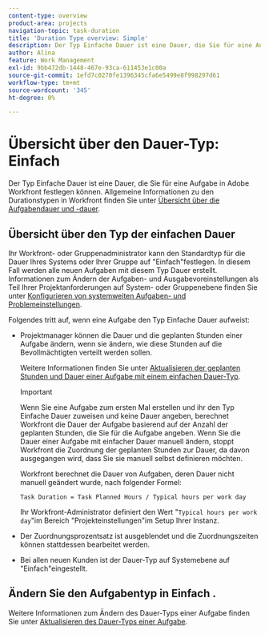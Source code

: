 ```yaml
---
content-type: overview
product-area: projects
navigation-topic: task-duration
title: 'Duration Type overview: Simple'
description: Der Typ Einfache Dauer ist eine Dauer, die Sie für eine Aufgabe in Adobe Workfront festlegen können. Allgemeine Informationen zu den Durationstypen in Workfront finden Sie unter Übersicht über die Aufgabendauer und -dauer.
author: Alina
feature: Work Management
exl-id: 9bb472db-1448-467e-93ca-611453e1c00a
source-git-commit: 1efd7c0270fe1396345cfa6e5499e8f998297d61
workflow-type: tm+mt
source-wordcount: '345'
ht-degree: 0%

---
```


# Übersicht über den Dauer-Typ: Einfach

Der Typ Einfache Dauer ist eine Dauer, die Sie für eine Aufgabe in Adobe Workfront festlegen können. Allgemeine Informationen zu den Durationstypen in Workfront finden Sie unter [Übersicht über die Aufgabendauer und -dauer](../../../manage-work/tasks/taskdurtn/task-duration-and-duration-type.md).

## Übersicht über den Typ der einfachen Dauer

Ihr Workfront- oder Gruppenadministrator kann den Standardtyp für die Dauer Ihres Systems oder Ihrer Gruppe auf &quot;Einfach&quot;festlegen. In diesem Fall werden alle neuen Aufgaben mit diesem Typ Dauer erstellt. Informationen zum Ändern der Aufgaben- und Ausgabevoreinstellungen als Teil Ihrer Projektanforderungen auf System- oder Gruppenebene finden Sie unter [Konfigurieren von systemweiten Aufgaben- und Problemeinstellungen](../../../administration-and-setup/set-up-workfront/configure-system-defaults/set-task-issue-preferences.md).

Folgendes tritt auf, wenn eine Aufgabe den Typ Einfache Dauer aufweist:

* Projektmanager können die Dauer und die geplanten Stunden einer Aufgabe ändern, wenn sie ändern, wie diese Stunden auf die Bevollmächtigten verteilt werden sollen.

  Weitere Informationen finden Sie unter [Aktualisieren der geplanten Stunden und Dauer einer Aufgabe mit einem einfachen Dauer-Typ](../../../manage-work/tasks/taskdurtn/update-planned-hours-duration-for-simple-duration-task.md).

  >[!IMPORTANT]
  >
  >Wenn Sie eine Aufgabe zum ersten Mal erstellen und ihr den Typ Einfache Dauer zuweisen und keine Dauer angeben, berechnet Workfront die Dauer der Aufgabe basierend auf der Anzahl der geplanten Stunden, die Sie für die Aufgabe angeben. Wenn Sie die Dauer einer Aufgabe mit einfacher Dauer manuell ändern, stoppt Workfront die Zuordnung der geplanten Stunden zur Dauer, da davon ausgegangen wird, dass Sie sie manuell selbst definieren möchten.
  >
  >Workfront berechnet die Dauer von Aufgaben, deren Dauer nicht manuell geändert wurde, nach folgender Formel:
  >
  > `Task Duration = Task Planned Hours / Typical hours per work day`
  >
  >Ihr Workfront-Administrator definiert den Wert &quot;`Typical hours per work day`&quot;im Bereich &quot;Projekteinstellungen&quot;im Setup Ihrer Instanz.

* Der Zuordnungsprozentsatz ist ausgeblendet und die Zuordnungszeiten können stattdessen bearbeitet werden.
* Bei allen neuen Kunden ist der Dauer-Typ auf Systemebene auf &quot;Einfach&quot;eingestellt.

## Ändern Sie den Aufgabentyp in Einfach .

Weitere Informationen zum Ändern des Dauer-Typs einer Aufgabe finden Sie unter [Aktualisieren des Dauer-Typs einer Aufgabe](../../../manage-work/tasks/taskdurtn/update-duration-type-of-task.md).

<!--
<p data-mc-conditions="QuicksilverOrClassic.Draft mode">(NOTE: replaced with new article linked above)</p>
-->

<!--
<ol data-mc-conditions="QuicksilverOrClassic.Draft mode">
<li value="1">Go to a task for which you want to change the Duration Type.</li>
<li value="2"> <p data-mc-conditions="QuicksilverOrClassic.Quicksilver">Click <strong>Task Details</strong> in the left panel, then in the Overview area double click <strong>Duration Type</strong>. </p> </li>
<li value="3"> <p>Select <strong>Simple</strong> from the drop-down menu.</p> </li>
<li value="4">Click <strong>Save</strong> <strong>Changes</strong><strong>.</strong></li>
</ol>
-->

